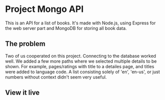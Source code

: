 # Project Mongo API

This is an API for a list of books. 
It's made with Node.js, using Express for the web server part and MongoDB for storing all book data.

## The problem

Two of us cooperated on this project. Connecting to the database worked well. 
We added a few more paths where we selected multiple details to be shown. For example, pages/ratings with title to a detailes page, and titles were added to language code. A list consisting solely of 'en', 'en-us', or just numbers without context didn't seem very useful.

## View it live


